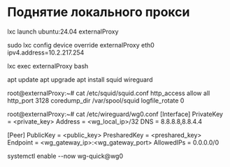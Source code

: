 # Поднятие локального прокси

lxc launch ubuntu:24.04 externalProxy

sudo lxc config device override externalProxy eth0 ipv4.address=10.2.217.254

lxc exec externalProxy bash

apt update 
apt upgrade
apt install squid wireguard

root@externalProxy:~# cat /etc/squid/squid.conf
http_access allow all
http_port 3128
coredump_dir /var/spool/squid
logfile_rotate 0


root@externalProxy:~# cat /etc/wireguard/wg0.conf 
[Interface]
PrivateKey = <private_key>
Address = <wg_local_ip>/32
DNS = 8.8.8.8,8.8.4.4

[Peer]
PublicKey = <public_key>
PresharedKey = <preshared_key>
Endpoint = <wg_gateway_ip>:<wg_gateway_port>
AllowedIPs = 0.0.0.0/0


systemctl enable --now wg-quick@wg0
